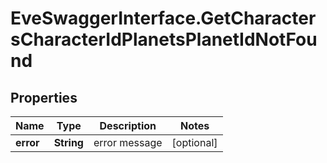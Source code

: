 # EveSwaggerInterface.GetCharactersCharacterIdPlanetsPlanetIdNotFound

## Properties
Name | Type | Description | Notes
------------ | ------------- | ------------- | -------------
**error** | **String** | error message | [optional] 


